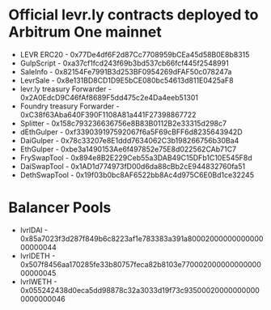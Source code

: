 # Official levr.ly contracts deployed to Arbitrum One mainnet

* LEVR ERC20 - 0x77De4df6F2d87Cc7708959bCEa45d58B0E8b8315
* GulpScript - 0xa37cf1fcd243f69b3bd537cb66fcf445f2548991
* SaleInfo - 0x82154Fe7991B3d253BF0954269dFAF50c078247a
* LevrSale - 0x8e131BD8CD1D9E5bCE080bc54613d811E0425aF8
* levr.ly treasury Forwarder - 0x2A0EdcD9C46fAf8689F5dd475c2e4Da4eeb51301
* Foundry treasury Forwarder - 0xC38f63Aba640F390F1108A81a441F27398867722
* Splitter - 0x158c793236636756e8B83B0112B2e33315d298c7
* dEthGulper - 0xf339039197592067f6a5F69cBFF6d8235643942D
* DaiGulper - 0x78c33207e8E1ddd7634062C3b198266756b30Ba4
* EthGulper - 0xbe3a1490153Ae6f497852e75E8d022562CAb71C7
* FrySwapTool - 0x894e8B2E229Ceb55a3DAB49C15DFb1C10E545F8d
* DaiSwapTool - 0x1AD1d774973fD00d6da88cBb2cE944832760fa51
* DethSwapTool - 0x19f03b0bc8AF6522bb8Ac4d975C6E0Bd1ce32245

# Balancer Pools
* lvrlDAI - 0x85a7023f3d287f849b6c8223af1e783383a391a8000200000000000000000044
* lvrlDETH - 0x507f8456aa170285fe33b80757feca82b8103e77000200000000000000000045
* lvrlWETH - 0x055242438d0eca5dd98878c32a3033d19f73c935000200000000000000000046